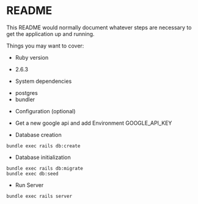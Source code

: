 # README

This README would normally document whatever steps are necessary to get the
application up and running.

Things you may want to cover:

* Ruby version
- 2.6.3

* System dependencies
- postgres
- bundler

* Configuration (optional)
- Get a new google api and add Environment GOOGLE_API_KEY

* Database creation

```
bundle exec rails db:create
```

* Database initialization
```
bundle exec rails db:migrate
bundle exec db:seed
```

* Run Server

```
bundle exec rails server
```
